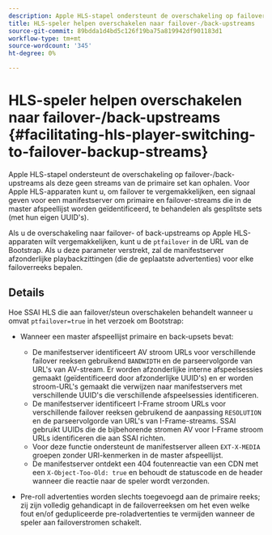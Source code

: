 ```yaml
---
description: Apple HLS-stapel ondersteunt de overschakeling op failover-/back-upstreams als deze geen streams van de primaire set kan ophalen. Voor Apple HLS-apparaten kunt u, om failover te vergemakkelijken, een signaal geven voor een manifestserver om primaire en failover-streams die in de master afspeellijst worden geïdentificeerd, te behandelen als gesplitste sets (met hun eigen UUID's).
title: HLS-speler helpen overschakelen naar failover-/back-upstreams
source-git-commit: 89bdda1d4bd5c126f19ba75a819942df901183d1
workflow-type: tm+mt
source-wordcount: '345'
ht-degree: 0%

---
```



# HLS-speler helpen overschakelen naar failover-/back-upstreams {#facilitating-hls-player-switching-to-failover-backup-streams}

Apple HLS-stapel ondersteunt de overschakeling op failover-/back-upstreams als deze geen streams van de primaire set kan ophalen. Voor Apple HLS-apparaten kunt u, om failover te vergemakkelijken, een signaal geven voor een manifestserver om primaire en failover-streams die in de master afspeellijst worden geïdentificeerd, te behandelen als gesplitste sets (met hun eigen UUID&#39;s).

Als u de overschakeling naar failover- of back-upstreams op Apple HLS-apparaten wilt vergemakkelijken, kunt u de `ptfailover` in de URL van de Bootstrap. Als u deze parameter verstrekt, zal de manifestserver afzonderlijke playbackzittingen (die de geplaatste advertenties) voor elke failoverreeks bepalen.

## Details

Hoe SSAI HLS die aan failover/steun overschakelen behandelt wanneer u omvat `ptfailover=true` in het verzoek om Bootstrap:

* Wanneer een master afspeellijst primaire en back-upsets bevat:

   * De manifestserver identificeert AV stroom URLs voor verschillende failover reeksen gebruikend `BANDWIDTH` en de parseervolgorde van URL&#39;s van AV-stream. Er worden afzonderlijke interne afspeelsessies gemaakt (geïdentificeerd door afzonderlijke UUID&#39;s) en er worden stroom-URL&#39;s gemaakt die verwijzen naar manifestservers met verschillende UUID&#39;s die verschillende afspeelsessies identificeren.
   * De manifestserver identificeert I-Frame stroom URLs voor verschillende failover reeksen gebruikend de aanpassing `RESOLUTION` en de parseervolgorde van URL&#39;s van I-Frame-streams. SSAI gebruikt UUIDs die de bijbehorende stromen AV voor I-Frame stroom URLs identificeren die aan SSAI richten.
   * Voor deze functie ondersteunt de manifestserver alleen `EXT-X-MEDIA` groepen zonder URI-kenmerken in de master afspeellijst.
   * De manifestserver ontdekt een 404 foutenreactie van een CDN met een `X-Object-Too-Old: true` en behoudt de statuscode en de header wanneer die reactie naar de speler wordt verzonden.

* Pre-roll advertenties worden slechts toegevoegd aan de primaire reeks; zij zijn volledig gehandicapt in de failoverreeksen om het even welke fout en/of gedupliceerde pre-roladvertenties te vermijden wanneer de speler aan failoverstromen schakelt.

